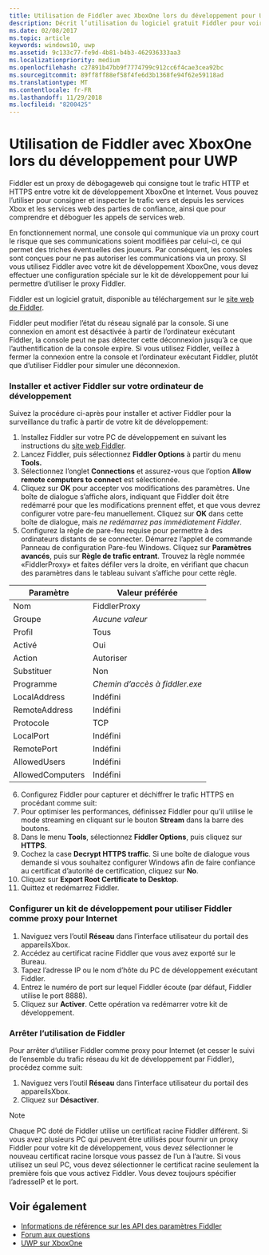 ```yaml
---
title: Utilisation de Fiddler avec XboxOne lors du développement pour UWP
description: Décrit l’utilisation du logiciel gratuit Fiddler pour voir le trafic réseau sur un kit de développement XboxOne UWP.
ms.date: 02/08/2017
ms.topic: article
keywords: windows10, uwp
ms.assetid: 9c133c77-fe9d-4b81-b4b3-462936333aa3
ms.localizationpriority: medium
ms.openlocfilehash: c27891b47bb9f7774799c912cc6f4cae3cea92bc
ms.sourcegitcommit: 89ff8ff88ef58f4fe6d3b1368fe94f62e59118ad
ms.translationtype: MT
ms.contentlocale: fr-FR
ms.lasthandoff: 11/29/2018
ms.locfileid: "8200425"
---
```

# <a name="how-to-use-fiddler-with-xbox-one-when-developing-for-uwp"></a>Utilisation de Fiddler avec XboxOne lors du développement pour UWP

Fiddler est un proxy de débogageweb qui consigne tout le trafic HTTP et HTTPS entre votre kit de développement XboxOne et Internet. Vous pouvez l’utiliser pour consigner et inspecter le trafic vers et depuis les services Xbox et les services web des parties de confiance, ainsi que pour comprendre et déboguer les appels de services web. 

En fonctionnement normal, une console qui communique via un proxy court le risque que ses communications soient modifiées par celui-ci, ce qui permet des triches éventuelles des joueurs. Par conséquent, les consoles sont conçues pour ne pas autoriser les communications via un proxy. SI vous utilisez Fiddler avec votre kit de développement XboxOne, vous devez effectuer une configuration spéciale sur le kit de développement pour lui permettre d’utiliser le proxy Fiddler. 

Fiddler est un logiciel gratuit, disponible au téléchargement sur le [site web de Fiddler](http://www.fiddler2.com/fiddler2/). 

Fiddler peut modifier l’état du réseau signalé par la console. Si une connexion en amont est désactivée à partir de l’ordinateur exécutant Fiddler, la console peut ne pas détecter cette déconnexion jusqu’à ce que l’authentification de la console expire. Si vous utilisez Fiddler, veillez à fermer la connexion entre la console et l’ordinateur exécutant Fiddler, plutôt que d’utiliser Fiddler pour simuler une déconnexion.

### <a name="to-install-and-enable-fiddler-on-your-development-pc"></a>Installer et activer Fiddler sur votre ordinateur de développement
Suivez la procédure ci-après pour installer et activer Fiddler pour la surveillance du trafic à partir de votre kit de développement:

1. Installez Fiddler sur votre PC de développement en suivant les instructions du [site web Fiddler](http://www.fiddler2.com/fiddler2/). 
2. Lancez Fiddler, puis sélectionnez **Fiddler Options** à partir du menu **Tools.** 
3. Sélectionnez l’onglet **Connections** et assurez-vous que l’option **Allow remote computers to connect** est sélectionnée. 
4. Cliquez sur **OK** pour accepter vos modifications des paramètres. Une boîte de dialogue s’affiche alors, indiquant que Fiddler doit être redémarré pour que les modifications prennent effet, et que vous devrez configurer votre pare-feu manuellement. Cliquez sur **OK** dans cette boîte de dialogue, mais *ne redémarrez pas immédiatement Fiddler*.
5. Configurez la règle de pare-feu requise pour permettre à des ordinateurs distants de se connecter. Démarrez l’applet de commande Panneau de configuration Pare-feu Windows. Cliquez sur **Paramètres avancés**, puis sur **Règle de trafic entrant**. Trouvez la règle nommée «FiddlerProxy» et faites défiler vers la droite, en vérifiant que chacun des paramètres dans le tableau suivant s’affiche pour cette règle.
  
  | Paramètre           | Valeur préférée                |
  | ----              | ----                           |
  | Nom              | FiddlerProxy                   |
  | Groupe             | *Aucune valeur* |
  | Profil           | Tous                            |
  | Activé           | Oui                            |
  | Action            | Autoriser                          |
  | Substituer          | Non                             |
  | Programme           | *Chemin d’accès à fiddler.exe*          |
  | LocalAddress      | Indéfini                            |
  | RemoteAddress     | Indéfini                            |
  | Protocole          | TCP                            |
  | LocalPort         | Indéfini                            |
  | RemotePort        | Indéfini                            |
  | AllowedUsers      | Indéfini                            |
  | AllowedComputers  | Indéfini                            |


6. Configurez Fiddler pour capturer et déchiffrer le trafic HTTPS en procédant comme suit:
  1. Pour optimiser les performances, définissez Fiddler pour qu’il utilise le mode streaming en cliquant sur le bouton **Stream** dans la barre des boutons.
  2. Dans le menu **Tools**, sélectionnez **Fiddler Options**, puis cliquez sur **HTTPS**.
  3. Cochez la case **Decrypt HTTPS traffic**. Si une boîte de dialogue vous demande si vous souhaitez configurer Windows afin de faire confiance au certificat d’autorité de certification, cliquez sur **No**.
  4. Cliquez sur **Export Root Certificate to Desktop**.
7. Quittez et redémarrez Fiddler.

### <a name="to-configure-a-dev-kit-to-use-fiddler-as-its-proxy-to-the-internet"></a>Configurer un kit de développement pour utiliser Fiddler comme proxy pour Internet

1. Naviguez vers l’outil **Réseau** dans l’interface utilisateur du portail des appareilsXbox.
2. Accédez au certificat racine Fiddler que vous avez exporté sur le Bureau. 
3. Tapez l’adresse IP ou le nom d’hôte du PC de développement exécutant Fiddler.
4. Entrez le numéro de port sur lequel Fiddler écoute (par défaut, Fiddler utilise le port 8888). 
5. Cliquez sur **Activer**. Cette opération va redémarrer votre kit de développement.

### <a name="to-stop-using-fiddler"></a>Arrêter l’utilisation de Fiddler
Pour arrêter d’utiliser Fiddler comme proxy pour Internet (et cesser le suivi de l’ensemble du trafic réseau du kit de développement par Fiddler), procédez comme suit:

1. Naviguez vers l’outil **Réseau** dans l’interface utilisateur du portail des appareilsXbox.
2. Cliquez sur **Désactiver**.

> [!NOTE]
> Chaque PC doté de Fiddler utilise un certificat racine Fiddler différent. Si vous avez plusieurs PC qui peuvent être utilisés pour fournir un proxy Fiddler pour votre kit de développement, vous devez sélectionner le nouveau certificat racine lorsque vous passez de l’un à l’autre. Si vous utilisez un seul PC, vous devez sélectionner le certificat racine seulement la première fois que vous activez Fiddler. Vous devez toujours spécifier l’adresseIP et le port.

## <a name="see-also"></a>Voir également
- [Informations de référence sur les API des paramètres Fiddler](wdp-fiddler-api.md)
- [Forum aux questions](frequently-asked-questions.md)
- [UWP sur XboxOne](index.md)



